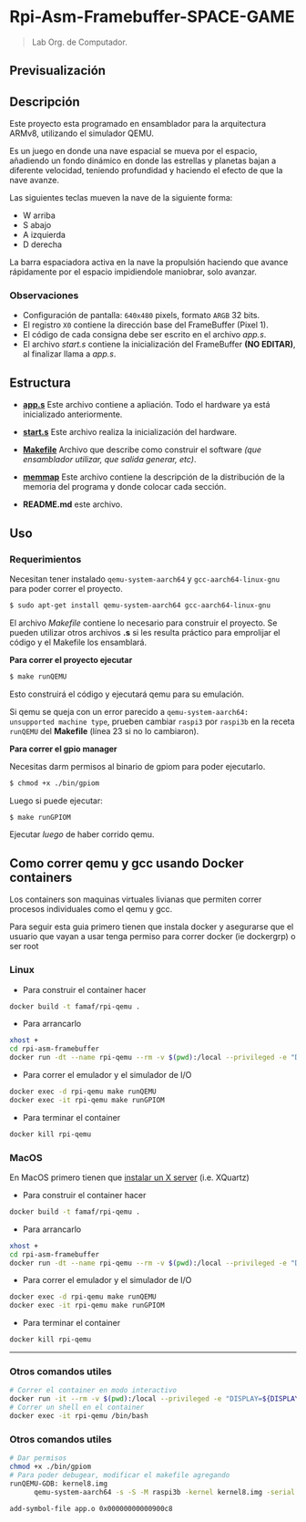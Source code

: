 # Rpi-Asm-Framebuffer-SPACE-GAME

> Lab Org. de Computador.

## Previsualización

## Descripción

Este proyecto esta programado en ensamblador para la arquitectura ARMv8, utilizando el simulador QEMU.

Es un juego en donde una nave espacial se mueva por el espacio, añadiendo un fondo dinámico en donde las estrellas y planetas bajan a diferente velocidad, teniendo profundidad y haciendo el efecto de que la nave avanze.

Las siguientes teclas mueven la nave de la siguiente forma:

- W arriba
- S abajo
- A izquierda
- D derecha

La barra espaciadora activa en la nave la propulsión haciendo que avance rápidamente por el espacio impidiendole maniobrar, solo avanzar.

### Observaciones

- Configuración de pantalla: `640x480` pixels, formato `ARGB` 32 bits.
- El registro `X0` contiene la dirección base del FrameBuffer (Pixel 1).
- El código de cada consigna debe ser escrito en el archivo _app.s_.
- El archivo _start.s_ contiene la inicialización del FrameBuffer **(NO EDITAR)**, al finalizar llama a _app.s_.

## Estructura

- **[app.s](app.s)** Este archivo contiene a apliación. Todo el hardware ya está inicializado anteriormente.
- **[start.s](start.s)** Este archivo realiza la inicialización del hardware.
- **[Makefile](Makefile)** Archivo que describe como construir el software _(que ensamblador utilizar, que salida generar, etc)_.
- **[memmap](memmap)** Este archivo contiene la descripción de la distribución de la memoria del programa y donde colocar cada sección.

- **README.md** este archivo.

## Uso

### Requerimientos

Necesitan tener instalado `qemu-system-aarch64` y `gcc-aarch64-linux-gnu` para poder correr el proyecto.

```bash
$ sudo apt-get install qemu-system-aarch64 gcc-aarch64-linux-gnu
```

El archivo _Makefile_ contiene lo necesario para construir el proyecto.
Se pueden utilizar otros archivos **.s** si les resulta práctico para emprolijar el código y el Makefile los ensamblará.

**Para correr el proyecto ejecutar**

```bash
$ make runQEMU
```

Esto construirá el código y ejecutará qemu para su emulación.

Si qemu se queja con un error parecido a `qemu-system-aarch64: unsupported machine type`, prueben cambiar `raspi3` por `raspi3b` en la receta `runQEMU` del **Makefile** (línea 23 si no lo cambiaron).

**Para correr el gpio manager**

Necesitas darm permisos al binario de gpiom para poder ejecutarlo.

```bash
$ chmod +x ./bin/gpiom
```

Luego si puede ejecutar:

```bash
$ make runGPIOM
```

Ejecutar _luego_ de haber corrido qemu.

## Como correr qemu y gcc usando Docker containers

Los containers son maquinas virtuales livianas que permiten correr procesos individuales como el qemu y gcc.

Para seguir esta guia primero tienen que instala docker y asegurarse que el usuario que vayan a usar tenga permiso para correr docker (ie dockergrp) o ser root

### Linux

- Para construir el container hacer

```bash
docker build -t famaf/rpi-qemu .
```

- Para arrancarlo

```bash
xhost +
cd rpi-asm-framebuffer
docker run -dt --name rpi-qemu --rm -v $(pwd):/local --privileged -e "DISPLAY=${DISPLAY:-:0.0}" -v /tmp/.X11-unix:/tmp/.X11-unix -v "$HOME/.Xauthority:/root/.Xauthority:rw" famaf/rpi-qemu
```

- Para correr el emulador y el simulador de I/O

```bash
docker exec -d rpi-qemu make runQEMU
docker exec -it rpi-qemu make runGPIOM
```

- Para terminar el container

```bash
docker kill rpi-qemu
```

### MacOS

En MacOS primero tienen que [instalar un X server](https://medium.com/@mreichelt/how-to-show-x11-windows-within-docker-on-mac-50759f4b65cb) (i.e. XQuartz)

- Para construir el container hacer

```bash
docker build -t famaf/rpi-qemu .
```

- Para arrancarlo

```bash
xhost +
cd rpi-asm-framebuffer
docker run -dt --name rpi-qemu --rm -v $(pwd):/local --privileged -e "DISPLAY=host.docker.internal:0" -v /tmp/.X11-unix:/tmp/.X11-unix -v "$HOME/.Xauthority:/root/.Xauthority:rw" famaf/rpi-qemu
```

- Para correr el emulador y el simulador de I/O

```bash
docker exec -d rpi-qemu make runQEMU
docker exec -it rpi-qemu make runGPIOM
```

- Para terminar el container

```bash
docker kill rpi-qemu
```

---

### Otros comandos utiles

```bash
# Correr el container en modo interactivo
docker run -it --rm -v $(pwd):/local --privileged -e "DISPLAY=${DISPLAY:-:0.0}" -v /tmp/.X11-unix:/tmp/.X11-unix -v "$HOME/.Xauthority:/root/.Xauthority:rw" famaf/rpi-qemu
# Correr un shell en el container
docker exec -it rpi-qemu /bin/bash
```

### Otros comandos utiles

```bash
# Dar permisos
chmod +x ./bin/gpiom
# Para poder debugear, modificar el makefile agregando
runQEMU-GDB: kernel8.img
      qemu-system-aarch64 -s -S -M raspi3b -kernel kernel8.img -serial stdio -qtest unix:/tmp/qtest.sock,server,nowait

add-symbol-file app.o 0x00000000000900c8
```
